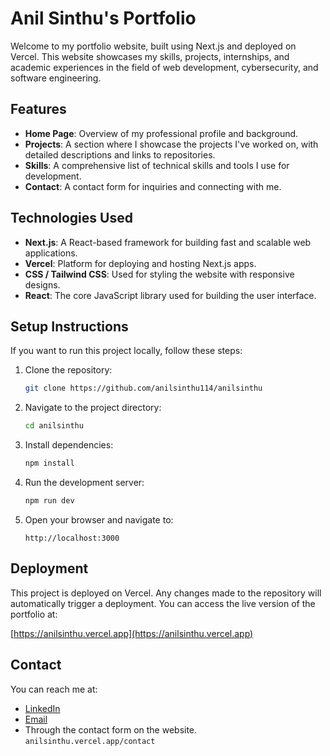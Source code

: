 # Anil Sinthu's Portfolio

Welcome to my portfolio website, built using Next.js and deployed on Vercel. This website showcases my skills, projects, internships, and academic experiences in the field of web development, cybersecurity, and software engineering.

## Features

- **Home Page**: Overview of my professional profile and background.
- **Projects**: A section where I showcase the projects I've worked on, with detailed descriptions and links to repositories.
- **Skills**: A comprehensive list of technical skills and tools I use for development.
- **Contact**: A contact form for inquiries and connecting with me.

## Technologies Used

- **Next.js**: A React-based framework for building fast and scalable web applications.
- **Vercel**: Platform for deploying and hosting Next.js apps.
- **CSS / Tailwind CSS**: Used for styling the website with responsive designs.
- **React**: The core JavaScript library used for building the user interface.

## Setup Instructions

If you want to run this project locally, follow these steps:

1. Clone the repository:
   ```bash
   git clone https://github.com/anilsinthu114/anilsinthu
   ```

2. Navigate to the project directory:
   ```bash
   cd anilsinthu
   ```

3. Install dependencies:
   ```bash
   npm install
   ```

4. Run the development server:
   ```bash
   npm run dev
   ```

5. Open your browser and navigate to:
   ```
   http://localhost:3000
   ```

## Deployment

This project is deployed on Vercel. Any changes made to the repository will automatically trigger a deployment. You can access the live version of the portfolio at:

[https://anilsinthu.vercel.app](https://anilsinthu.vercel.app)

## Contact

You can reach me at:

- [LinkedIn](https://www.linkedin.com/in/anilsinthu/)
- [Email](mailto:anilsinthu114@gmail.com)
- Through the contact form on the website.
``` anilsinthu.vercel.app/contact ```
